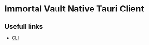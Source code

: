 # Immortal Vault Native Tauri Client

## Usefull links

- [CLI](https://v2.tauri.app/reference/cli/)
